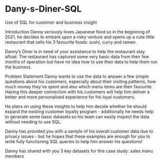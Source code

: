 # Dany-s-Diner-SQL
Use of SQL for customer and business insight

Introduction
Danny seriously loves Japanese food so in the beginning of 2021, he decides to embark upon a 
risky venture and opens up a cute little restaurant that sells his 3 favourite foods: sushi, curry and ramen.

Danny’s Diner is in need of your assistance to help the restaurant stay afloat:
 The restaurant has captured some very basic data from their few months of operation 
but have no idea how to use their data to help them run the business.

Problem Statement
Danny wants to use the data to answer a few simple questions about his customers, 
especially about their visiting patterns, how much money they’ve spent and also 
which menu items are their favourite. Having this deeper connection with his customers 
will help him deliver a better and more personalised experience for his loyal customers.

He plans on using these insights to help him decide whether he should expand the existing 
customer loyalty program - additionally he needs help to generate some basic datasets so 
his team can easily inspect the data without needing to use SQL.

Danny has provided you with a sample of his overall customer data due to privacy issues - 
but he hopes that these examples are enough for you to write fully functioning SQL queries 
to help him answer his questions!

Danny has shared with you 3 key datasets for this case study:
sales
menu
members
